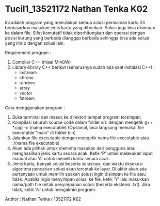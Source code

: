 # Tucil1_13521172 Nathan Tenka K02

Ini adalah program yang menuliskan semua solusi permainan kartu 24 berdasarkan masukan jenis kartu yang diberikan. Solusi juga bisa disimpan ke dalam file. Sifat komutatif tidak diperhitungkan dan operasi dengan posisi kurung yang berbeda dianggap berbeda sehingga bisa ada solusi yang mirip dengan solusi lain.

Requirement program :
1. Compiler C++ (misal MinGW)
2. Library-library C++ berikut (seharusnya sudah ada saat instalasi C++) :
   - iostream
   - chrono
   - random
   - array
   - vector
   - fstream

Cara menggunakan program :
1. Buka terminal dan masuk ke direktori tempat program tersimpan
2. Kompilasi seluruh source code dalam folder src dengan mengetik g++ *.cpp -o (nama executable) (Opsional, bisa langsung memakai file executable "main" di folder bin)
3. Jalankan file executable dengan mengetik nama file executable atau ./(nama file executable)
4. Akan ada pilihan untuk meminta masukan dari pengguna atau menghasilkan jenis kartu secara acak. Ketik 'P' untuk melakukan input manual atau 'A' untuk memilih kartu secara acak.
5. Jenis kartu, banyak solusi beserta solusinya, dan waktu eksekusi algoritma pencarian solusi akan tercetak ke layar. Di akhir akan ada pertanyaan untuk memilih apakah solusi ingin disimpan ke file atau tidak. Apabila ingin menyimpan solusi ke file, ketik 'Y' lalu masukkan nama/path file untuk penyimpanan solusi (beserta ekstensi .txt). Jika tidak, ketik 'N' untuk mengakhiri program. 

Author : Nathan Tenka / 13521172
         K02
